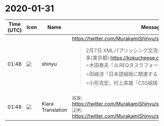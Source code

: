# 2020-01-31

|Time (UTC)|Icon|Name|Message|
|---|---|---|---|
|01:48|![](https://avatars.slack-edge.com/2018-04-27/354445776386_e258f5ed5ba887b08668_72.jpg)|shinyu|<https://twitter.com/MurakamiShinyu/status/1223055855731396608><br><blockquote>2月7日 XMLパブリッシング交流会—ウェブ出版と日本語組版の未来(東京都) <https://kokucheese.com/event/index/589362/><br>⭐木田泰夫『JLREQタスクフォースからのアップデート』<br>⭐田嶋淳『日本語組版に関連する CSS 規格の策定状況について』<br>⭐小形克宏，村上真雄『CSS組版とVivliostyleの未来』</blockquote>|
|01:48|![](https://avatars.slack-edge.com/2019-08-21/732685848020_f3f20736795184660348_72.png)|Kiara Translation|🇬🇧: <https://twitter.com/MurakamiShinyu/status/1223055855731396608><br>🇯🇵: <https://twitter.com/MurakamiShinyu/status/1223055855731396608>|
